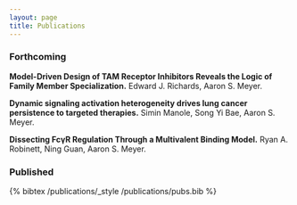 ```yaml
---
layout: page
title: Publications
---
```


### Forthcoming

**Model-Driven Design of TAM Receptor Inhibitors Reveals the Logic of Family Member Specialization.** Edward J. Richards, Aaron S. Meyer.

**Dynamic signaling activation heterogeneity drives lung cancer persistence to targeted therapies.** Simin Manole, Song Yi Bae, Aaron S. Meyer.

**Dissecting FcγR Regulation Through a Multivalent Binding Model.** Ryan A. Robinett, Ning Guan, Aaron S. Meyer.

### Published

{% bibtex /publications/_style /publications/pubs.bib %}



<script>var bqs = document.getElementsByTagName("blockquote");
for(var i = 0; i < bqs.length; i++) {
  bqs[i].style.display = "none";
  var ab = document.createElement('a');
  ab.setAttribute('href', '#');
  ab.setAttribute('onClick', 'toggleBq('+i+'); return false;');
  ab.appendChild(document.createTextNode("[abstract]"));
  bqs[i].parentNode.insertBefore(ab,bqs[i]);
}
function toggleBq(i) {
  if (bqs[i].style.display == "none")
    bqs[i].style.display = "block";
  else
    bqs[i].style.display = "none";
}</script>
